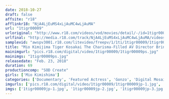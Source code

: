 ```yaml
---
date: 2018-10-27
draft: false
affsite: "r18"
afflinkr18: "NjA4LjEuMS4xLjAuMC4wLjAuMA"
url: "1tigr00009"
urloriginal: "http://www.r18.com/videos/vod/movies/detail/-/id=1tigr00009"
urlfinal: "http://media.r18.com/track/NjA4LjEuMS4xLjAuMC4wLjAuMA/videos/vod/movies/detail/-/id=1tigr00009"
samplevid: "awspv3001.r18.com/litevideo/freepv/1/1ti/1tigr00009/1tigr00009_dmb_w.mp4"
title: "Mio Kimijima Tiger Kosakai The Charisma-Filled AV Director Brings You 'We Solve The Problems Of An AV Actress!!' We Visited The Set Of An AV Shoot And Started A POV Life Advice Session!!'"
mainimgurl: "pics.r18.com/digital/video/1tigr00009/1tigr00009ps.jpg"
mainimgs: "1tigr00009ps.jpg"
releasedate: "Feb. 23, 2018"
duration: 69
productioncomp: "SOD Create"
girls: ['Mio Kimishima']
categories: ['Documentary', 'Featured Actress', 'Gonzo', 'Digital Mosaic', 'Hi-Def']
imgurls: ['pics.r18.com/digital/video/1tigr00009/1tigr00009jp-1.jpg', 'pics.r18.com/digital/video/1tigr00009/1tigr00009jp-2.jpg', 'pics.r18.com/digital/video/1tigr00009/1tigr00009jp-3.jpg', 'pics.r18.com/digital/video/1tigr00009/1tigr00009jp-4.jpg', 'pics.r18.com/digital/video/1tigr00009/1tigr00009jp-5.jpg', 'pics.r18.com/digital/video/1tigr00009/1tigr00009jp-6.jpg', 'pics.r18.com/digital/video/1tigr00009/1tigr00009jp-7.jpg', 'pics.r18.com/digital/video/1tigr00009/1tigr00009jp-8.jpg', 'pics.r18.com/digital/video/1tigr00009/1tigr00009jp-9.jpg', 'pics.r18.com/digital/video/1tigr00009/1tigr00009jp-10.jpg', 'pics.r18.com/digital/video/1tigr00009/1tigr00009jp-11.jpg', 'pics.r18.com/digital/video/1tigr00009/1tigr00009jp-12.jpg', 'pics.r18.com/digital/video/1tigr00009/1tigr00009jp-13.jpg', 'pics.r18.com/digital/video/1tigr00009/1tigr00009jp-14.jpg', 'pics.r18.com/digital/video/1tigr00009/1tigr00009jp-15.jpg', 'pics.r18.com/digital/video/1tigr00009/1tigr00009jp-16.jpg', 'pics.r18.com/digital/video/1tigr00009/1tigr00009jp-17.jpg', 'pics.r18.com/digital/video/1tigr00009/1tigr00009jp-18.jpg', 'pics.r18.com/digital/video/1tigr00009/1tigr00009jp-19.jpg', 'pics.r18.com/digital/video/1tigr00009/1tigr00009jp-20.jpg']
imgs: ['1tigr00009jp-1.jpg', '1tigr00009jp-2.jpg', '1tigr00009jp-3.jpg', '1tigr00009jp-4.jpg', '1tigr00009jp-5.jpg', '1tigr00009jp-6.jpg', '1tigr00009jp-7.jpg', '1tigr00009jp-8.jpg', '1tigr00009jp-9.jpg', '1tigr00009jp-10.jpg', '1tigr00009jp-11.jpg', '1tigr00009jp-12.jpg', '1tigr00009jp-13.jpg', '1tigr00009jp-14.jpg', '1tigr00009jp-15.jpg', '1tigr00009jp-16.jpg', '1tigr00009jp-17.jpg', '1tigr00009jp-18.jpg', '1tigr00009jp-19.jpg', '1tigr00009jp-20.jpg']
---
```

